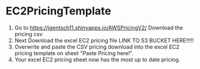 # EC2PricingTemplate

1) Go to https://jgentsch11.shinyapps.io/AWSPricingV2/ Download the pricing csv
2) Next Download the excel EC2 pricing file  LINK TO S3 BUCKET HERE!!!!!
3) Overwrite and paste the CSV pricing download into the excel EC2 pricing template on sheet "Paste Pricing here!".
4) Your excel EC2 pricing sheet now has the most up to date pricing.
